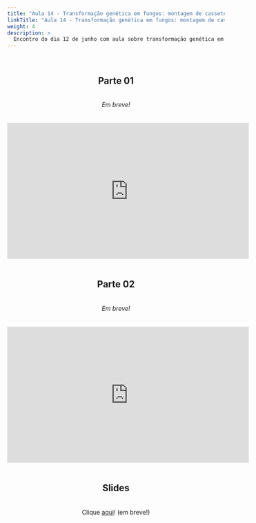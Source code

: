 ```yaml
---
title: "Aula 14 - Transformação genética em fungos: montagem de cassetes para deleção (knock-out)"
linkTitle: "Aula 14 - Transformação genética em fungos: montagem de cassetes para deleção (knock-out)"
weight: 4
description: >
  Encontro do dia 12 de junho com aula sobre transformação genética em fungos: montagem de cassetes para deleção (knock-out)
---
```


<br>
<div align="center">
<h2>Parte 01</h2>
<br>
<i>Em breve!</i>
<br><br><br>
<iframe width="560" height="315" src="https://www.youtube.com/embed/" frameborder="0" allow="accelerometer; autoplay; clipboard-write; encrypted-media; gyroscope; picture-in-picture" allowfullscreen></iframe>
<br><br>

<h2>Parte 02</h2>
<br>
<i>Em breve!</i>
<br><br><br>
<iframe width="560" height="315" src="https://www.youtube.com/embed/" frameborder="0" allow="accelerometer; autoplay; clipboard-write; encrypted-media; gyroscope; picture-in-picture" allowfullscreen></iframe>
<br><br>

<h2>Slides</h2>
<br>
Clique <a href="">aqui</a>! (em breve!)
</div>